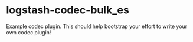 # logstash-codec-bulk_es
Example codec plugin. This should help bootstrap your effort to write your own codec plugin!

